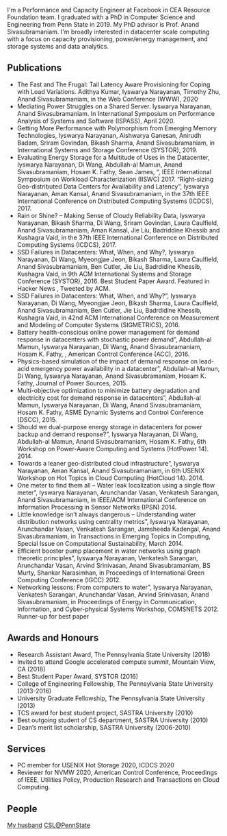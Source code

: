 I'm a Performance and Capacity Engineer at Facebook in CEA Resource Foundation team. I graduated with a PhD in Computer Science and Engineering from Penn State in 2019. My PhD advisor is Prof. Anand Sivasubramaniam. I'm broadly interested in datacenter scale computing with a focus on capacity provisioning, power/energy management, and storage systems and data analytics. 

## Publications

- The Fast and The Frugal: Tail Latency Aware Provisioning for Coping with Load Variations. Adithya Kumar, Iyswarya Narayanan, Timothy Zhu, Anand Sivasubramaniam, in the Web Conference (WWW), 2020
- Mediating Power Struggles on a Shared Server. Iyswarya Narayanan, Anand Sivasubramaniam. In International Symposium on Performance Analysis of Systems and Software (ISPASS), April 2020.
- Getting More Performance with Polymorphism from Emerging Memory Technologies, Iyswarya Narayanan, Aishwarya Ganesan, Anirudh Badam, Sriram Govindan, Bikash Sharma, Anand Sivasubramaniam, in International Systems and Storage Conference (SYSTOR), 2019.
- Evaluating Energy Storage for a Multitude of Uses in the Datacenter, Iyswarya Narayanan, Di Wang, Abdullah-al Mamun, Anand Sivasubramaniam, Hosam K. Fathy, Sean James, “, IEEE International Symposium on Workload Characterization (IISWC) 2017. 
“Right-sizing Geo-distributed Data Centers for Availability and Latency”, Iyswarya Narayanan, Aman Kansal, Anand Sivasubramaniam, in the 37th IEEE International Conference on Distributed Computing Systems (ICDCS), 2017.  
- Rain or Shine? – Making Sense of Cloudy Reliability Data, Iyswarya Narayanan, Bikash Sharma, Di Wang, Sriram Govindan, Laura Caulfield, Anand Sivasubramaniam, Aman Kansal, Jie Liu, Badriddine Khessib and Kushagra Vaid, in the 37th IEEE International Conference on Distributed Computing Systems (ICDCS), 2017.  
- SSD Failures in Datacenters: What, When, and Why?, Iyswarya Narayanan, Di Wang, Myeongjae Jeon, Bikash Sharma, Laura Caulfield, Anand Sivasubramaniam, Ben Cutler, Jie Liu, Badrdidine Khessib, Kushagra Vaid, in 9th ACM International Systems and Storage Conference (SYSTOR), 2016.  Best Student Paper Award. Featured in Hacker News , Tweeted by ACM.
- SSD Failures in Datacenters: What, When, and Why?”, Iyswarya Narayanan, Di Wang, Myeongjae Jeon, Bikash Sharma, Laura Caulfield, Anand Sivasubramaniam, Ben Cutler, Jie Liu, Badrdidine Khessib, Kushagra Vaid, in 42nd ACM International Conference on Measurement and Modeling of Computer Systems (SIGMETRICS), 2016. 
- Battery health-conscious online power management for demand response in datacenters with stochastic power demand”, Abdullah-al Mamun, Iyswarya Narayanan, Di Wang, Anand Sivasubramaniam, Hosam K. Fathy, , American Control Conference (ACC), 2016. 
- Physics-based simulation of the impact of demand response on lead-acid emergency power availability in a datacenter”,  Abdullah-al Mamun, Di Wang, Iyswarya Narayanan, Anand Sivasubramaniam, Hosam K. Fathy, Journal of Power Sources, 2015. 
- Multi-objective optimization to minimize battery degradation and electricity cost for demand response in datacenters”,  Abdullah-al Mamun, Iyswarya Narayanan, Di Wang, Anand Sivasubramaniam, Hosam K. Fathy, ASME Dynamic Systems and Control Conference (DSCC), 2015.
- Should we dual-purpose energy storage in datacenters for power backup and demand response?”, Iyswarya Narayanan, Di Wang, Abdullah-al Mamun, Anand Sivasubramaniam, Hosam K. Fathy, 6th Workshop on Power-Aware Computing and Systems (HotPower 14). 2014. 
- Towards a leaner geo-distributed cloud infrastructure”,  Iyswarya Narayanan, Aman Kansal, Anand Sivasubramaniam, in 6th USENIX Workshop on Hot Topics in Cloud Computing (HotCloud 14). 2014. 
- One meter to find them all – Water leak localization using a single flow meter”, Iyswarya Narayanan, Arunchandar Vasan, Venkatesh Sarangan, Anand Sivasubramaniam, in IEEE/ACM International Conference on Information Processing in Sensor Networks (IPSN) 2014.
- Little knowledge isn’t always dangerous – Understanding water distribution networks using centrality metrics”, Iyswarya Narayanan, Arunchandar Vasan, Venkatesh Sarangan, Jamsheeda Kadengal, Anand Sivasubramaniam, in Transactions in Emerging Topics in Computing, Special Issue on Computational Sustainability, March 2014. 
- Efficient booster pump placement in water networks using graph theoretic principles”, Iyswarya Narayanan, Venkatesh Sarangan, Arunchandar Vasan, Arvind Srinivasan, Anand Sivasubramaniam, BS Murty, Shankar Narasimhan, in Proceedings of International Green Computing Conference (IGCC) 2012. 
- Networking lessons: From computers to water”, Iyswarya Narayanan, Venkatesh Sarangan, Arunchandar Vasan, Arvind Srinivasan, Anand Sivasubramaniam, in Proceedings of Energy in Communication, Information, and Cyber-physical Systems Workshop, COMSNETS 2012. Runner-up for best paper

## Awards and Honours

- Research Assistant Award, The Pennsylvania State University (2018)
- Invited to attend Google accelerated compute summit, Mountain View, CA  (2018)
- Best Student Paper Award, SYSTOR  (2016)
- College of Engineering Fellowship, The Pennsylvania State University  (2013-2016)
- University Graduate Fellowship, The Pennsylvania State University (2013)
- TCS award for best student project, SASTRA University (2010)
- Best outgoing student of CS department, SASTRA University (2010)
- Dean’s merit list scholarship, SASTRA University (2006-2010)

## Services
- PC member for USENIX Hot Storage 2020, ICDCS 2020
- Reviewer for NVMW 2020, American Control Conference, Proceedings of IEEE, Utilities Policy, Production Research and Transactions on Cloud Computing.

## People

[My husband](http://www.cse.psu.edu/~pur128/)
[CSL@PennState](https://csl.cse.psu.edu/)
